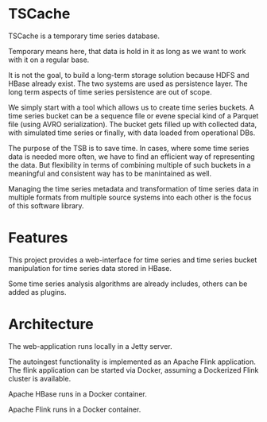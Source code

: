 TSCache
=======

TSCache is a temporary time series database. 

Temporary means here, that data is hold in it as long as we want to work with it on a regular base. 

It is not the goal, to build a long-term storage solution because HDFS and HBase already exist. The two systems are used as persistence layer. The long term aspects of time series persistence are out of scope. 

We simply start with a tool which allows us to create time series buckets. A time series bucket can be a sequence file or evene special kind of a Parquet file (using AVRO serialization). The bucket gets filled up with collected data, with simulated time series or finally, with data loaded from operational DBs. 

The purpose of the TSB is to save time. In cases, where some time series data is needed more often, we have to find an efficient way of representing the data. But flexibility in terms of combining multiple of such buckets in a meaningful and consistent way has to be manintained as well.

Managing the time series metadata and transformation of time series data in multiple formats from multiple source systems into each other is the focus of this software library.

Features
========
This project provides a web-interface for time series and time series bucket manipulation for time series data stored in HBase.

Some time series analysis algorithms are already includes, others can be added as plugins.

Architecture
============
The web-application runs locally in a Jetty server.

The autoingest functionality is implemented as an Apache Flink application. 
The flink application can be started via Docker, assuming a Dockerized Flink cluster is available. 

Apache HBase runs in a Docker container.

Apache Flink runs in a Docker container.



